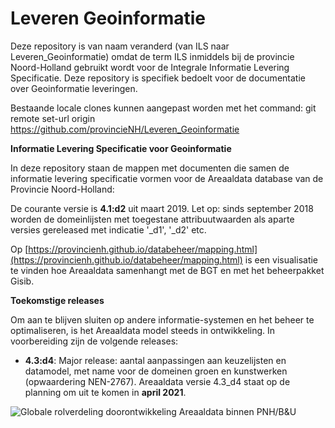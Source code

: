 Leveren Geoinformatie
===

Deze repository is van naam veranderd (van ILS naar Leveren_Geoinformatie) omdat de term ILS inmiddels bij 
de provincie Noord-Holland gebruikt wordt voor de Integrale Informatie Levering Specificatie. Deze repository
is specifiek bedoelt voor de documentatie over Geoinformatie leveringen.

Bestaande locale clones kunnen aangepast worden met het command: git remote set-url origin https://github.com/provincieNH/Leveren_Geoinformatie


__Informatie Levering Specificatie voor Geoinformatie__

In deze repository staan de mappen met documenten die samen de informatie levering specificatie vormen voor de Areaaldata database van de Provincie Noord-Holland:

De courante versie is **4.1:d2** uit maart 2019. Let op: sinds september 2018 worden de domeinlijsten met toegestane attribuutwaarden als aparte versies gereleased met indicatie '_d1', '_d2' etc. 


Op [https://provincienh.github.io/databeheer/mapping.html](https://provincienh.github.io/databeheer/mapping.html) is een visualisatie te vinden hoe Areaaldata samenhangt met de BGT en met het beheerpakket Gisib.

__Toekomstige releases__

Om aan te blijven sluiten op andere informatie-systemen en het beheer te optimaliseren, is het Areaaldata model steeds in ontwikkeling. 
In voorbereiding zijn de volgende releases:
* __4.3:d4__: Major release: aantal aanpassingen aan keuzelijsten en datamodel, met name voor de domeinen groen en kunstwerken (opwaardering NEN-2767). Areaaldata versie 4.3_d4 staat op de planning om uit te komen in **april 2021**.


![Globale rolverdeling doorontwikkeling Areaaldata binnen PNH/B&U](https://github.com/provincieNH/Leveren_Geoinformatie/blob/master/doorontwikkeling_areaaldata_4x_proces.png)